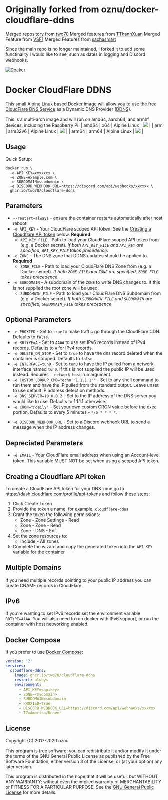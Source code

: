 # Originally forked from oznu/docker-cloudflare-ddns

Merged repository from [two70](https://github.com/two70/cloudflare-ddns/tree/master)
Merged features from [TThanhXuan](https://github.com/TThanhXuan/docker-cloudflare-ddns-telegram)
Merged Feature from [VSF1](https://github.com/VSF1/docker-cloudflare-ddns)
Merged Features from [sachasmart](https://github.com/sachasmart/docker-cloudflare-ddns)

Since the main repo is no longer maintained, I forked it to add some functinality I would like to see, such as dates in logging and Discord webhooks.

[![Docker](https://github.com/two70/cloudflare-ddns/actions/workflows/docker-publish.yml/badge.svg)](https://github.com/two70/cloudflare-ddns/actions/workflows/docker-publish.yml)

# Docker CloudFlare DDNS

This small Alpine Linux based Docker image will allow you to use the free [CloudFlare DNS Service](https://www.cloudflare.com/dns/) as a Dynamic DNS Provider ([DDNS](https://en.wikipedia.org/wiki/Dynamic_DNS)).

This is a multi-arch image and will run on amd64, aarch64, and armhf devices, including the Raspberry Pi.
| amd64         | x64           | Alpine Linux  | [![](https://images.microbadger.com/badges/image/xuantran94/cloudflare-ddns-telegram:amd64.svg)](https://microbadger.com/images/xuantran94/cloudflare-ddns-telegram:amd64) |
| arm          | arm32v6       | Alpine Linux  | [![](https://images.microbadger.com/badges/image/xuantran94/cloudflare-ddns-telegram:arm.svg)](https://microbadger.com/images/xuantran94/cloudflare-ddns-telegram:arm) |
| arm64        | arm64         | Alpine Linux  | [![](https://images.microbadger.com/badges/image/xuantran94/cloudflare-ddns-telegram:arm64.svg)](https://microbadger.com/images/xuantran94/cloudflare-ddns-telegram:arm64) |

## Usage

Quick Setup:

```shell
docker run \
  -e API_KEY=xxxxxxx \
  -e ZONE=example.com \
  -e SUBDOMAIN=subdomain \
  -e DISCORD_WEBHOOK_URL=https://discord.com/api/webhooks/xxxxxx \
  ghcr.io/two70/cloudflare-ddns
```

## Parameters

* `--restart=always` - ensure the container restarts automatically after host reboot.
* `-e API_KEY` - Your CloudFlare scoped API token. See the [Creating a Cloudflare API token](#creating-a-cloudflare-api-token) below. **Required**
  * `API_KEY_FILE` - Path to load your CloudFlare scoped API token from (e.g. a Docker secret). *If both `API_KEY_FILE` and `API_KEY` are specified, `API_KEY_FILE` takes precedence.*
* `-e ZONE` - The DNS zone that DDNS updates should be applied to. **Required**
  * `ZONE_FILE` - Path to load your CloudFlare DNS Zone from (e.g. a Docker secret). *If both `ZONE_FILE` and `ZONE` are specified, `ZONE_FILE` takes precedence.*
* `-e SUBDOMAIN` - A subdomain of the `ZONE` to write DNS changes to. If this is not supplied the root zone will be used.
  * `SUBDOMAIN_FILE` - Path to load your CloudFlare DNS Subdomain from (e.g. a Docker secret). *If both `SUBDOMAIN_FILE` and `SUBDOMAIN` are specified, `SUBDOMAIN_FILE` takes precedence.*

## Optional Parameters

* `-e PROXIED` - Set to `true` to make traffic go through the CloudFlare CDN. Defaults to `false`.
* `-e RRTYPE=A` - Set to `AAAA` to use set IPv6 records instead of IPv4 records. Defaults to `A` for IPv4 records.
* `-e DELETE_ON_STOP` - Set to `true` to have the dns record deleted when the container is stopped. Defaults to `false`.
* `-e INTERFACE=tun0` - Set to `tun0` to have the IP pulled from a network interface named `tun0`. If this is not supplied the public IP will be used instead. Requires `--network host` run argument.
* `-e CUSTOM_LOOKUP_CMD="echo '1.1.1.1'"` - Set to any shell command to run them and have the IP pulled from the standard output. Leave unset to use default IP address detection methods.
* `-e DNS_SERVER=10.0.0.2` - Set to the IP address of the DNS server you would like to use. Defaults to 1.1.1.1 otherwise. 
* `-e CRON="@daily"` - Set your own custom CRON value before the exec portion. Defaults to every 5 minutes - `*/5 * * * *`.
- `-e DISCORD_WEBHOOK_URL` - Set to a Discord webhook URL to send a message when the IP address changes.

## Depreciated Parameters

* `-e EMAIL` - Your CloudFlare email address when using an Account-level token. This variable MUST NOT be set when using a scoped API token.

## Creating a Cloudflare API token

To create a CloudFlare API token for your DNS zone go to https://dash.cloudflare.com/profile/api-tokens and follow these steps:

1. Click Create Token
2. Provide the token a name, for example, `cloudflare-ddns`
3. Grant the token the following permissions:
    * Zone - Zone Settings - Read
    * Zone - Zone - Read
    * Zone - DNS - Edit
4. Set the zone resources to:
    * Include - All zones
5. Complete the wizard and copy the generated token into the `API_KEY` variable for the container

## Multiple Domains

If you need multiple records pointing to your public IP address you can create CNAME records in CloudFlare.

## IPv6

If you're wanting to set IPv6 records set the environment variable `RRTYPE=AAAA`. You will also need to run docker with IPv6 support, or run the container with host networking enabled.

## Docker Compose

If you prefer to use [Docker Compose](https://docs.docker.com/compose/):

```yml
version: '2'
services:
  cloudflare-ddns:
    image: ghcr.io/two70/cloudflare-ddns
    restart: always
    environment:
      - API_KEY=<apikey>
      - ZONE=<mydomain>
      - SUBDOMAIN=subdomain
      - PROXIED=true
      - DISCORD_WEBHOOK_URL=https://discord.com/api/webhooks/xxxxxx
      - TZ=America/Denver
```

## License

Copyright (C) 2017-2020 oznu

This program is free software: you can redistribute it and/or modify it under the terms of the GNU General Public License as published by the Free Software Foundation, either version 3 of the License, or (at your option) any later version.

This program is distributed in the hope that it will be useful, but WITHOUT ANY WARRANTY; without even the implied warranty of MERCHANTABILITY or FITNESS FOR A PARTICULAR PURPOSE.  See the [GNU General Public License](./LICENSE) for more details.
